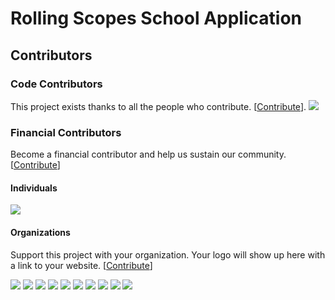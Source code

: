 # Rolling Scopes School Application


## Contributors

### Code Contributors

This project exists thanks to all the people who contribute. [[Contribute](CONTRIBUTING.md)].
<a href="https://github.com/rolling-scopes/rsschool-app/graphs/contributors"><img src="https://opencollective.com/rsschool/contributors.svg?width=890&button=false" /></a>

### Financial Contributors

Become a financial contributor and help us sustain our community. [[Contribute](https://opencollective.com/rsschool/contribute)]

#### Individuals

<a href="https://opencollective.com/rsschool"><img src="https://opencollective.com/rsschool/individuals.svg?width=890"></a>

#### Organizations

Support this project with your organization. Your logo will show up here with a link to your website. [[Contribute](https://opencollective.com/rsschool/contribute)]

<a href="https://opencollective.com/rsschool/organization/0/website"><img src="https://opencollective.com/rsschool/organization/0/avatar.svg"></a>
<a href="https://opencollective.com/rsschool/organization/1/website"><img src="https://opencollective.com/rsschool/organization/1/avatar.svg"></a>
<a href="https://opencollective.com/rsschool/organization/2/website"><img src="https://opencollective.com/rsschool/organization/2/avatar.svg"></a>
<a href="https://opencollective.com/rsschool/organization/3/website"><img src="https://opencollective.com/rsschool/organization/3/avatar.svg"></a>
<a href="https://opencollective.com/rsschool/organization/4/website"><img src="https://opencollective.com/rsschool/organization/4/avatar.svg"></a>
<a href="https://opencollective.com/rsschool/organization/5/website"><img src="https://opencollective.com/rsschool/organization/5/avatar.svg"></a>
<a href="https://opencollective.com/rsschool/organization/6/website"><img src="https://opencollective.com/rsschool/organization/6/avatar.svg"></a>
<a href="https://opencollective.com/rsschool/organization/7/website"><img src="https://opencollective.com/rsschool/organization/7/avatar.svg"></a>
<a href="https://opencollective.com/rsschool/organization/8/website"><img src="https://opencollective.com/rsschool/organization/8/avatar.svg"></a>
<a href="https://opencollective.com/rsschool/organization/9/website"><img src="https://opencollective.com/rsschool/organization/9/avatar.svg"></a>
